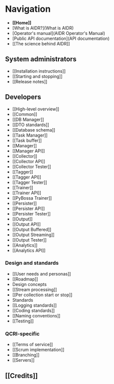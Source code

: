 # Navigation

* **[[Home]]**
* [What is AIDR?](What is AIDR)
* [Operator's manual](AIDR Operator's Manual)
* [Public API documentation](API documentation)
* [[The science behind AIDR]]

## System administrators

* [[Installation instructions]]
* [[Starting and stopping]]
* [[Release notes]]

## Developers

* [[High-level overview]]
* [[Common]]
* [[DB Manager]]
 * [[DTO standards]]
 * [[Database schema]]
* [[Task Manager]]
 * [[Task buffer]]
* [[Manager]]
 * [[Manager API]]
* [[Collector]]
 * [[Collector API]]
 * [[Collector Tester]]
* [[Tagger]]
 * [[Tagger API]]
 * [[Tagger Tester]]
* [[Trainer]]
 * [[Trainer API]]
 * [[PyBossa Trainer]]
* [[Persister]]
 * [[Persister API]]
 * [[Persister Tester]]
* [[Output]]
 * [[Output API]]
 * [[Output Buffered]]
 * [[Output Streaming]]
 * [[Output Tester]]
* [[Analytics]]
 * [[Analytics API]]

### Design and standards

* [[User needs and personas]]
* [[Roadmap]]
* Design concepts
 * [[Stream processing]]
 * [[Per collection start or stop]]
* Standards
 * [[Logging standards]]
 * [[Coding standards]]
 * [[Naming conventions]]
* [[Testing]]

### QCRI-specific

* [[Terms of service]]
* [[Scrum implementation]]
* [[Branching]]
* [[Servers]]

## [[Credits]]